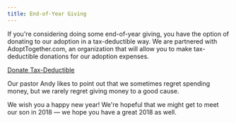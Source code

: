 ```yaml
---
title: End-of-Year Giving
---
```


If you're considering doing some end-of-year giving, you have the option of donating to our adoption in a tax-deductible way. We are partnered with AdoptTogether.com, an organization that will allow you to make tax-deductible donations for our adoption expenses.

[Donate Tax-Deductible](https://adopttogether.org/families/?fundraiser=justiceadoption)

Our pastor Andy likes to point out that we sometimes regret spending money, but we rarely regret giving money to a good cause.

We wish you a happy new year! We're hopeful that we might get to meet our son in 2018 — we hope you have a great 2018 as well.
